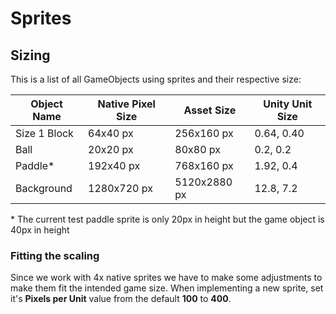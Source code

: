 # Sprites

## Sizing

This is a list of all GameObjects using sprites and their respective size:

| Object Name  | Native Pixel Size | Asset Size   | Unity Unit Size |
|--------------|-------------------|--------------|-----------------|
| Size 1 Block | 64x40 px          | 256x160 px   | 0.64, 0.40      |
| Ball         | 20x20 px          | 80x80 px     | 0.2, 0.2        |
| Paddle*      | 192x40 px         | 768x160 px   | 1.92, 0.4       |
| Background   | 1280x720 px       | 5120x2880 px | 12.8, 7.2       |

\* The current test paddle sprite is only 20px in height but the game object is 40px in height

### Fitting the scaling

Since we work with 4x native sprites we have to make some adjustments to make them fit the intended game size. When implementing a new sprite, set it's **Pixels per Unit** value from the default __100__ to __400__.
